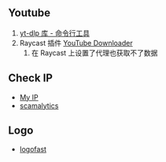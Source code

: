 ## Youtube

1. [yt-dlp 库 - 命令行工具](https://github.com/yt-dlp/yt-dlp)
2. Raycast 插件 [YouTube Downloader](https://www.raycast.com/vimtor/youtube-downloader)
   1. 在 Raycast 上设置了代理也获取不了数据

## Check IP

+ [My IP](https://www.myip.com/)
+ [scamalytics](https://scamalytics.com/)

## Logo

+ [logofast](https://logofa.st/)